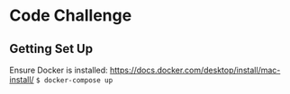 # Code Challenge

## Getting Set Up

Ensure Docker is installed: https://docs.docker.com/desktop/install/mac-install/
`$ docker-compose up`
